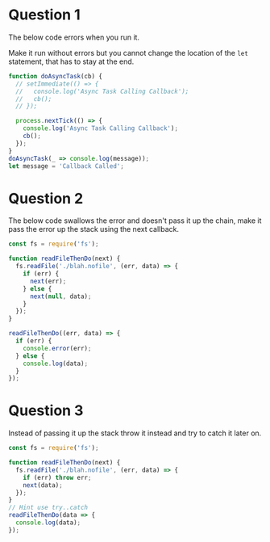 # Question 1

The below code errors when you run it.

Make it run without errors but you cannot change the location of the `let` statement, that has to stay at the end.

```js
function doAsyncTask(cb) {
  // setImmediate(() => {
  //   console.log('Async Task Calling Callback');
  //   cb();
  // });

  process.nextTick(() => {
    console.log('Async Task Calling Callback');
    cb();
  });
}
doAsyncTask(_ => console.log(message));
let message = 'Callback Called';
```

# Question 2

The below code swallows the error and doesn't pass it up the chain, make it pass the error up the stack using the next callback.

```js
const fs = require('fs');

function readFileThenDo(next) {
  fs.readFile('./blah.nofile', (err, data) => {
    if (err) {
      next(err);
    } else {
      next(null, data);
    }
  });
}

readFileThenDo((err, data) => {
  if (err) {
    console.error(err);
  } else {
    console.log(data);
  }
});
```

# Question 3

Instead of passing it up the stack throw it instead and try to catch it later on.

```js
const fs = require('fs');

function readFileThenDo(next) {
  fs.readFile('./blah.nofile', (err, data) => {
    if (err) throw err;
    next(data);
  });
}
// Hint use try..catch
readFileThenDo(data => {
  console.log(data);
});
```
